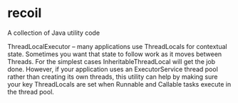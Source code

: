 # recoil

A collection of Java utility code

ThreadLocalExecutor – many applications use ThreadLocals for contextual state. Sometimes you want that state to follow work as it moves between Threads. For the simplest cases InheritableThreadLocal will get the job done. However, if your application uses an ExecutorService thread pool rather than creating its own threads, this utility can help by making sure your key ThreadLocals are set when Runnable and Callable tasks execute in the thread pool.   
